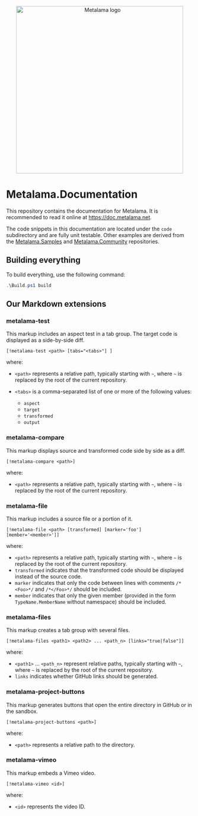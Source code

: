 <p align="center">
<img width="450" src="https://github.com/postsharp/Metalama/raw/master/images/metalama-by-postsharp.svg" alt="Metalama logo" />
</p>

# Metalama.Documentation

This repository contains the documentation for Metalama. It is recommended to read it online at https://doc.metalama.net.

The code snippets in this documentation are located under the `code` subdirectory and are fully unit testable. Other examples are derived from the [Metalama.Samples](https://github.com/postsharp/Metalama.Samples) and [Metalama.Community](https://github.com/postsharp/Metalama.Community) repositories.

## Building everything

To build everything, use the following command:

```powershell
.\Build.ps1 build
```


## Our Markdown extensions

### metalama-test

This markup includes an aspect test in a tab group. The target code is displayed as a side-by-side diff.

```
[!metalama-test <path> [tabs="<tabs>"] ]
```

where:

* `<path>` represents a relative path, typically starting with `~`, where `~` is replaced by the root of the current repository.
* `<tabs>` is a comma-separated list of one or more of the following values:

    * `aspect`
    * `target`
    * `transformed`
    * `output`

### metalama-compare

This markup displays source and transformed code side by side as a diff.

```
[!metalama-compare <path>]
```

where:

* `<path>` represents a relative path, typically starting with `~`, where `~` is replaced by the root of the current repository.

### metalama-file

This markup includes a source file or a portion of it.

```
[!metalama-file <path> [transformed] [marker='foo'] [member='<member>']]
```

where:

* `<path>` represents a relative path, typically starting with `~`, where `~` is replaced by the root of the current repository.
* `transformed` indicates that the transformed code should be displayed instead of the source code.
* `marker` indicates that only the code between lines with comments `/*<Foo>*/` and `/*</Foo>*/` should be included.
* `member` indicates that only the given member (provided in the form `TypeName.MemberName` without namespace) should be included.

### metalama-files

This markup creates a tab group with several files.

```
[!metalama-files <path1> <path2> ... <path_n> [links="true|false"]]
```

where:

* `<path1>` ... `<path_n>` represent relative paths, typically starting with `~`, where `~` is replaced by the root of the current repository.
* `links` indicates whether GitHub links should be generated.

### metalama-project-buttons

This markup generates buttons that open the entire directory in GitHub or in the sandbox.

```
[!metalama-project-buttons <path>]
```

where:

* `<path>` represents a relative path to the directory.

### metalama-vimeo

This markup embeds a Vimeo video.

```
[!metalama-vimeo <id>]
```

where:

* `<id>` represents the video ID.
